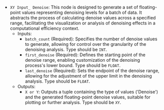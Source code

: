 - `XY Input_ Denoise`: This node is designed to generate a set of floating-point values representing denoising levels for a batch of data. It abstracts the process of calculating denoise values across a specified range, facilitating the visualization or analysis of denoising effects in a computational efficiency context.
    - Inputs:
        - `batch_count` (Required): Specifies the number of denoise values to generate, allowing for control over the granularity of the denoising analysis. Type should be `INT`.
        - `first_denoise` (Required): Defines the starting point of the denoise range, enabling customization of the denoising process's lower bound. Type should be `FLOAT`.
        - `last_denoise` (Required): Sets the endpoint of the denoise range, allowing for the adjustment of the upper limit in the denoising analysis. Type should be `FLOAT`.
    - Outputs:
        - `X or Y`: Outputs a tuple containing the type of values ('Denoise') and the generated floating-point denoise values, suitable for plotting or further analysis. Type should be `XY`.
